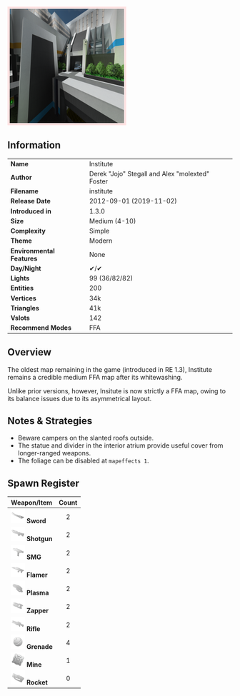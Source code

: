 <img style='border:5px solid #ffe0e0e0' src="../images/maps/institute/institute.png" width="256px" />

## Information

|                            |                                                      |
|----------------------------|------------------------------------------------------|
| **Name**                   | Institute                                            |
| **Author**                 | Derek "Jojo" Stegall and Alex "molexted" Foster      |
| **Filename**               | institute                                            |
| **Release Date**           | 2012-09-01 (2019-11-02)                              |
| **Introduced in**          | 1.3.0                                                |
| **Size**                   | Medium (4-10)                                        |
| **Complexity**             | Simple                                               |
| **Theme**                  | Modern                                               |
| **Environmental Features** | None                                                 |
| **Day/Night**              | ✔/✔                                                  |
| **Lights**                 | 99 (36/82/82)                                        |
| **Entities**               | 200                                                  |
| **Vertices**               | 34k                                                  |
| **Triangles**              | 41k                                                  |
| **Vslots**                 | 142                                                  |
| **Recommend Modes**        | FFA                                                  |

## Overview
The oldest map remaining in the game (introduced in RE 1.3), Institute remains a credible medium FFA map after its whitewashing.

Unlike prior versions, however, Insitute is now strictly a FFA map, owing to its balance issues due to its asymmetrical layout.

## Notes & Strategies

- Beware campers on the slanted roofs outside.
- The statue and divider in the interior atrium provide useful cover from longer-ranged weapons.
- The foliage can be disabled at `mapeffects 1`.

## Spawn Register

| Weapon/Item                                                         | Count |
|---------------------------------------------------------------------|:-----:|
| <img src="../images/weapons/sword.png" width="32px"/> **Sword**     |   2   |
| <img src="../images/weapons/shotgun.png" width="32px"/> **Shotgun** |   2   |
| <img src="../images/weapons/smg.png" width="32px"/> **SMG**         |   2   |
| <img src="../images/weapons/flamer.png" width="32px"/> **Flamer**   |   2   |
| <img src="../images/weapons/plasma.png" width="32px"/> **Plasma**   |   2   |
| <img src="../images/weapons/zapper.png" width="32px"/> **Zapper**   |   2   |
| <img src="../images/weapons/rifle.png" width="32px"/> **Rifle**     |   2   |
| <img src="../images/weapons/grenade.png" width="32px"/> **Grenade** |   4   |
| <img src="../images/weapons/mine.png" width="32px"/> **Mine**       |   1   |
| <img src="../images/weapons/rocket.png" width="32px"/> **Rocket**   |   0   |

